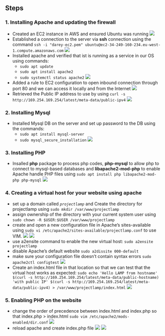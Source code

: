 ## Steps

### 1. Installing Apache and updating the firewall

- Created an EC2 instance in AWS and ensured Ubuntu was running
![](project1files/running.png)
- Established a connection to the server via **ssh** connection using the command `ssh -i "darey-ec2.pem" ubuntu@ec2-34-249-160-234.eu-west-1.compute.amazonaws.com`
![](project1files/shhconnect.png)
- Installed apache and verified that ist is running as a service in our OS using commands:
    - `sudo apt update`
    - `sudo apt install apache2`
    - `sudo systemctl status apache2`
![](project1files/apache.png)
- Added a rule to EC2 configuration to open inbound connection through port 80 and we can access it locally and from the Internet
![](project1files/inbound.png)
- Retrieved the Public IP address to use by using `curl -s http://169.254.169.254/latest/meta-data/public-ipv4`
![](project1files/apachetest.png)

### 2. Installing Mysql

- Installed Mysql DB on the server and set up password to the DB using the commands:
    - `sudo apt install mysql-server`
    - `sudo mysql_secure_installation`
![](project1files/mysql.png)

### 3. Installing PHP

- Insalled **php** package to process php codes, **php-mysql** to allow php to connect to mysql-based databases and **libapache2-mod-php** to enable Apache handle PHP files using `sudo apt install php libapache2-mod-php php-mysql`
![](project1files/php.png)

### 4. Creating a virtual host for your website using apache

- set up a domain called *`projectlamp`* and Create the directory for projectlamp using `sudo mkdir /var/www/projectlamp`
- assign ownership of the directory with your current system user using `sudo chown -R $USER:$USER /var/www/projectlamp`
- create and open a new configuration file in Apache’s sites-available using `sudo vi /etc/apache2/sites-available/projectlamp.conf` to use VIM.
![](project1files/vi.png)
![](project1files/vhost.png)
- use a2ensite command to enable the new virtual host: `sudo a2ensite projectlamp`
- disable Apache’s default website `sudo a2dissite 000-default`
- make sure your configuration file doesn’t contain syntax errors `sudo apache2ctl configtest`
![](project1files/vh.png)
- Create an index.html file in that location so that we can test that the virtual host works as expected:
`sudo echo 'Hello LAMP from hostname' $(curl -s http://169.254.169.254/latest/meta-data/public-hostname) 'with public IP' $(curl -s http://169.254.169.254/latest/meta-data/public-ipv4) > /var/www/projectlamp/index.html`
![](project1files/html.png)

### 5. Enabling PHP on the website
- change the order of precedence between index.html and index.php so that index.php > index.html `sudo vim /etc/apache2/mods-enabled/dir.conf`
![](project1files/prec.png)
- reload apache and create index.php file
![](project1files/phpscript.png)
![](project1files/final.png)